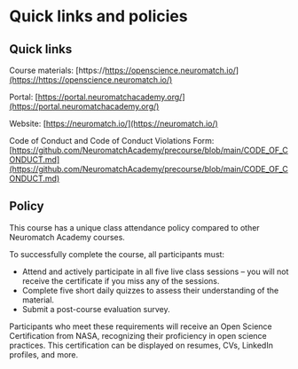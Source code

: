 # Quick links and policies

## Quick links

Course materials: [https://https://openscience.neuromatch.io/](https://https://openscience.neuromatch.io/)

Portal: [https://portal.neuromatchacademy.org/](https://portal.neuromatchacademy.org/)

Website: [https://neuromatch.io/](https://neuromatch.io/)

Code of Conduct and Code of Conduct Violations Form: [https://github.com/NeuromatchAcademy/precourse/blob/main/CODE_OF_CONDUCT.md](https://github.com/NeuromatchAcademy/precourse/blob/main/CODE_OF_CONDUCT.md)


## Policy

This course has a unique class attendance policy compared to other Neuromatch Academy courses.

To successfully complete the course, all participants must:

- Attend and actively participate in all five live class sessions – you will not receive the certificate if you miss any of the sessions.
- Complete five short daily quizzes to assess their understanding of the material.
- Submit a post-course evaluation survey.

Participants who meet these requirements will receive an Open Science Certification from NASA, recognizing their proficiency in open science practices. This certification can be displayed on resumes, CVs, LinkedIn profiles, and more.

